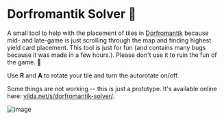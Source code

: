 # Dorfromantik Solver 🏡

A small tool to help with the placement of tiles in <a href="https://toukana.com/dorfromantik/">Dorfromantik</a> because mid- and late-game is just scrolling through the map and finding highest yield card placement.
This tool is just for fun (and contains many bugs because it was made in a few hours.).
Please don't use it to ruin the fun of the game. 🙂

Use <b>R</b> and <b>A</b> to rotate your tile and turn the autorotate on/off.

Some things are not working -- this is just a prototype.
It's available online here: [vilda.net/s/dorfromantik-solver/](https://vilda.net/s/dorfromantik-solver/).

![image](https://user-images.githubusercontent.com/7661193/234122247-fbab7d89-736b-4dfa-ba25-6c81c7753a2a.png)
